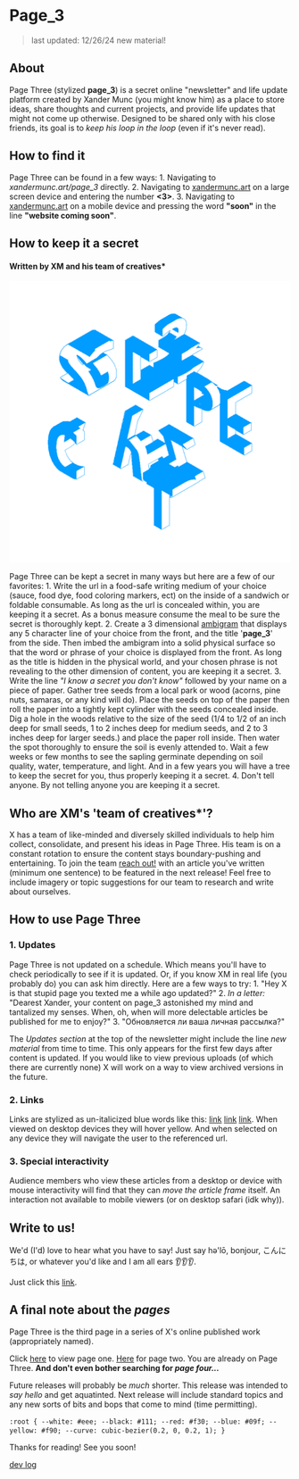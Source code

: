 # Page_3 

> last updated: 12/26/24 
> new material! 

## About 

Page Three (stylized **page_3**) is a secret online "newsletter" and life update platform created by Xander Munc (you might know him) as a place to store ideas, share thoughts and current projects, and provide life updates that might not come up otherwise. Designed to be shared only with his close friends, its goal is to *keep his loop in the loop* (even if it's never read). 

## How to find it

Page Three can be found in a few ways:
    1. Navigating to *xandermunc.art/page_3* directly.
    2. Navigating to [xandermunc.art](https://xandermunc.art/) on a large screen device and entering the number **<3>**.
    3. Navigating to [xandermunc.art](https://xandermunc.art/) on a mobile device and pressing the word **"soon"** in the line **"website coming soon"**.

## How to keep it a secret 
#### Written by XM and his team of creatives*

![image](ambigram.png)

Page Three can be kept a secret in many ways but here are a few of our favorites:
    1. Write the url in a food-safe writing medium of your choice (sauce, food dye, food coloring markers, ect) on the inside of a sandwich or foldable consumable. As long as the url is concealed within, you are keeping it a secret. As a bonus measure consume the meal to be sure the secret is thoroughly kept. 
    2. Create a 3 dimensional [ambigram](https://2catteam.github.io/AmbigramGenerator/) that displays any 5 character line of your choice from the front, and the title '**page_3**' from the side. Then imbed the ambigram into a solid physical surface so that the word or phrase of your choice is displayed from the front. As long as the title is hidden in the physical world, and your chosen phrase is not revealing to the other dimension of content, you are keeping it a secret. 
    3. Write the line *"I know a secret you don't know"* followed by your name on a piece of paper. Gather tree seeds from a local park or wood (acorns, pine nuts, samaras, or any kind will do). Place the seeds on top of the paper then roll the paper into a tightly kept cylinder with the seeds concealed inside. Dig a hole in the woods relative to the size of the seed (1/4 to 1/2 of an inch deep for small seeds, 1 to 2 inches deep for medium seeds, and 2 to 3 inches deep for larger seeds.) and place the paper roll inside. Then water the spot thoroughly to ensure the soil is evenly attended to. Wait a few weeks or few months to see the sapling germinate depending on soil quality, water, temperature, and light. And in a few years you will have a tree to keep the secret for you, thus properly keeping it a secret. 
    4. Don't tell anyone. By not telling anyone you are keeping it a secret. 

## Who are XM's 'team of creatives*'?

X has a team of like-minded and diversely skilled individuals to help him collect, consolidate, and present his ideas in Page Three. His team is on a constant rotation to ensure the content stays boundary-pushing and entertaining. To join the team [reach out!](mailto:xandermunc@gmail.com) with an article you've written (minimum one sentence) to be featured in the next release! Feel free to include imagery or topic suggestions for our team to research and write about ourselves.

## How to use Page Three
### 1. Updates

Page Three is not updated on a schedule. Which means you'll have to check periodically to see if it is updated. Or, if you know XM in real life (you probably do) you can ask him directly. Here are a few ways to try: 
    1. "Hey X is that stupid page you texted me a while ago updated?"
    2. *In a letter:* "Dearest Xander, your content on page_3 astonished my mind and tantalized my senses. When, oh, when will more delectable articles be published for me to enjoy?"
    3. "Обновляется ли ваша личная рассылка?"

The *Updates section* at the top of the newsletter might include the line *new material* from time to time. This only appears for the first few days after content is updated. If you would like to view previous uploads (of which there are currently none) X will work on a way to view archived versions in the future. 

### 2. Links 

Links are stylized as un-italicized blue words like this: [link](https://example.com/) [link](https://www.iana.org/domains/reserved) [link](https://info.cern.ch/hypertext/WWW/TheProject.html). When viewed on desktop devices they will hover yellow. And when selected on any device they will navigate the user to the referenced url. 

### 3. Special interactivity

Audience members who view these articles from a desktop or device with mouse interactivity will find that they can *move the article frame* itself. An interaction not available to mobile viewers (or on desktop safari (idk why)). 

## Write to us!

We'd (I'd) love to hear what you have to say! Just say hə'lō, bonjour, 
こんにちは, or whatever you'd like and I am all ears 👂👂👂.

Just click this [link](mailto:xandermunc@gmail.com).

## A final note about the *pages*

Page Three is the third page in a series of X's online published work (appropriately named).

Click [here](https://xandermunc.art/) to view page one. [Here](https://xandermunc.art/glossary/) for page two. You are already on Page Three. **And don't even bother searching for *page four...***

Future releases will probably be *much* shorter. This release was intended to *say hello* and get aquatinted. Next release will include standard topics and any new sorts of bits and bops that come to mind (time permitting).

```plaintext 
:root { --white: #eee; --black: #111; --red: #f30; --blue: #09f; --yellow: #f90; --curve: cubic-bezier(0.2, 0, 0.2, 1); }
```

Thanks for reading! See you soon! 

[dev log](https://github.com/xandermunc/page_3)